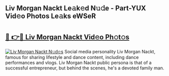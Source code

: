 ## Liv Morgan Nackt Le𝚊k𝚎d N𝚞𝚍e - Part-YUX Vid𝚎o Photos Le𝚊ks eWSeR

# <h2><a href="http://fb2u5y8.evod.top/?m=Liv+Morgan+Nackt">🔗 👉🔴 Liv Morgan Nackt Vid𝚎o Ph𝚘t𝚘s</a></h2>

[![Liv Morgan Nackt N𝚞d𝚎s](https://i.imgur.com/8V9OHl7.gif)](http://fb2u5y8.evod.top/?m=Liv+Morgan+Nackt)
Social media personality Liv Morgan Nackt, famous for sharing lifestyle and dance content, including dance performances and vlogs. Liv Morgan Nackt public persona is that of a successful entrepreneur, but behind the scenes, he's a devoted family man. 
